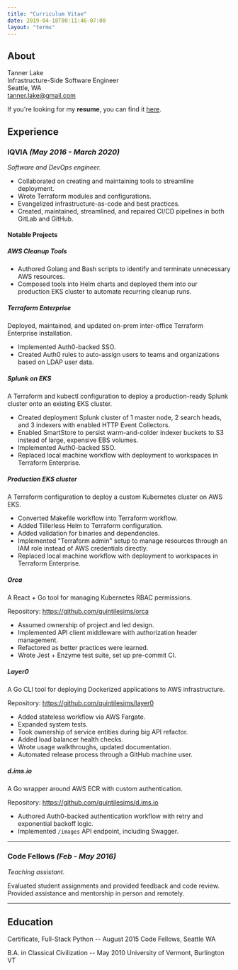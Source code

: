 ```yaml
---
title: "Curriculum Vitae"
date: 2019-04-18T00:11:46-07:00
layout: "terms"
---
```


## About

Tanner Lake  \
Infrastructure-Side Software Engineer  \
Seattle, WA  \
[tanner.lake@gmail.com](mailto:tanner.lake@gmail.com)

If you're looking for my **resume**, you can find it [here](/resume_tannerlake.pdf).

## Experience

### IQVIA _(May 2016 - March 2020)_

_Software and DevOps engineer._

- Collaborated on creating and maintaining tools to streamline deployment.
- Wrote Terraform modules and configurations.
- Evangelized infrastructure-as-code and best practices.
- Created, maintained, streamlined, and repaired CI/CD pipelines in both GitLab and GitHub.

#### Notable Projects

##### AWS Cleanup Tools

- Authored Golang and Bash scripts to identify and terminate unnecessary AWS resources.
- Composed tools into Helm charts and deployed them into our production EKS cluster to automate recurring cleanup runs.

##### Terraform Enterprise

Deployed, maintained, and updated on-prem inter-office Terraform Enterprise installation.

- Implemented Auth0-backed SSO.
- Created Auth0 rules to auto-assign users to teams and organizations based on LDAP user data.

##### Splunk on EKS

A Terraform and kubectl configuration to deploy a production-ready Splunk cluster onto an existing EKS cluster.

- Created deployment Splunk cluster of 1 master node, 2 search heads, and 3 indexers with enabled HTTP Event Collectors.
- Enabled SmartStore to persist warm-and-colder indexer buckets to S3 instead of large, expensive EBS volumes.
- Implemented Auth0-backed SSO.
- Replaced local machine workflow with deployment to workspaces in Terraform Enterprise.

##### Production EKS cluster

A Terraform configuration to deploy a custom Kubernetes cluster on AWS EKS.

- Converted Makefile workflow into Terraform workflow.
- Added Tillerless Helm to Terraform configuration.
- Added validation for binaries and dependencies.
- Implemented "Terraform admin" setup to manage resources through an IAM role instead of AWS credentials directly.
- Replaced local machine workflow with deployment to workspaces in Terraform Enterprise.

##### Orca

A React + Go tool for managing Kubernetes RBAC permissions.

Repository: <https://github.com/quintilesims/orca>

- Assumed ownership of project and led design.
- Implemented API client middleware with authorization header management.
- Refactored as better practices were learned.
- Wrote Jest + Enzyme test suite, set up pre-commit CI.

##### Layer0

A Go CLI tool for deploying Dockerized applications to AWS infrastructure.

Repository: <https://github.com/quintilesims/layer0>

- Added stateless workflow via AWS Fargate.
- Expanded system tests.
- Took ownership of service entities during big API refactor.
- Added load balancer health checks.
- Wrote usage walkthroughs, updated documentation.
- Automated release process through a GitHub machine user.

##### d.ims.io

A Go wrapper around AWS ECR with custom authentication.

Repository: <https://github.com/quintilesims/d.ims.io>

- Authored Auth0-backed authentication workflow with retry and exponential backoff logic.
- Implemented `/images` API endpoint, including Swagger.

---

### Code Fellows _(Feb - May 2016)_

_Teaching assistant._

Evaluated student assignments and provided feedback and code review.
Provided assistance and mentorship in person and remotely.

---

## Education

Certificate, Full-Stack Python -- August 2015
Code Fellows, Seattle WA

B.A. in Classical Civilization -- May 2010
University of Vermont, Burlington VT
